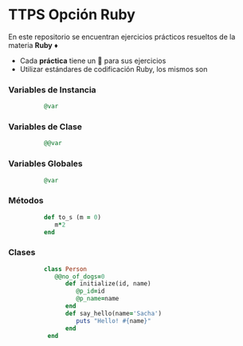 # TTPS Opción Ruby

En este repositorio se encuentran ejercicios prácticos resueltos de la materia **Ruby** :diamonds:

+ Cada **práctica** tiene un :file_folder: para sus ejercicios
+ Utilizar estándares de codificación Ruby, los mismos son

### Variables de Instancia 

```ruby
          @var
```

### Variables de Clase 

```ruby
          @@var
```

### Variables Globales 

```ruby
          @var
```

### Métodos 

```ruby
          def to_s (m = 0)
             m*2
          end
```

### Clases 

```ruby
          class Person
             @@no_of_dogs=0
                def initialize(id, name)
                   @p_id=id
                   @p_name=name
                end
                def say_hello(name='Sacha')
                   puts "Hello! #{name}"
                end
           end 
```